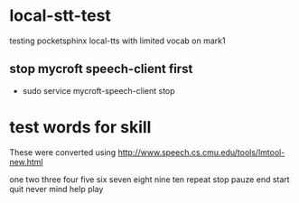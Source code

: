 # local-stt-test
testing pocketsphinx local-tts with limited vocab on mark1

## stop mycroft speech-client first
- sudo service mycroft-speech-client stop

# test words for skill
These were converted using http://www.speech.cs.cmu.edu/tools/lmtool-new.html

one 
two 
three
four
five 
six
seven
eight 
nine
ten
repeat
stop
pauze
end
start
quit
never mind
help
play
